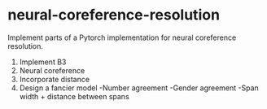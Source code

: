 # neural-coreference-resolution
Implement parts of a Pytorch implementation for neural coreference resolution.

1) Implement B3
2) Neural coreference
3) Incorporate distance
4) Design a fancier model
  -Number agreement
  -Gender agreement
  -Span width + distance between spans
